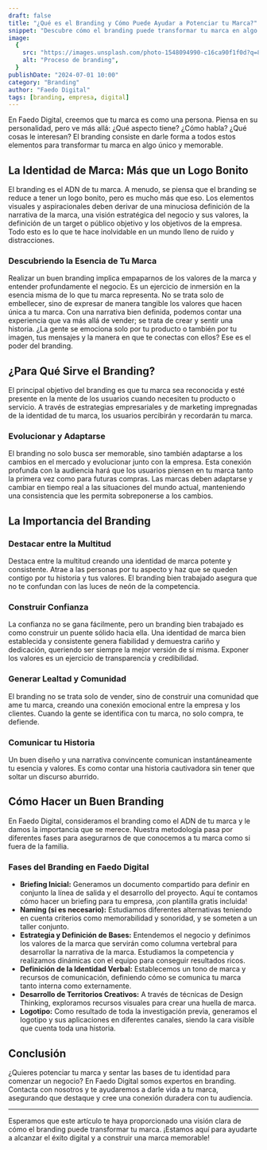 ```yaml
---
draft: false
title: "¿Qué es el Branding y Cómo Puede Ayudar a Potenciar tu Marca?"
snippet: "Descubre cómo el branding puede transformar tu marca en algo único, creando una identidad poderosa y memorable en un mundo lleno de ruido."
image:
  {
    src: "https://images.unsplash.com/photo-1548094990-c16ca90f1f0d?q=80&w=450&h=240&auto=format&fit=crop",
    alt: "Proceso de branding",
  }
publishDate: "2024-07-01 10:00"
category: "Branding"
author: "Faedo Digital"
tags: [branding, empresa, digital]
---
```


En Faedo Digital, creemos que tu marca es como una persona. Piensa en su personalidad, pero ve más allá: ¿Qué aspecto tiene? ¿Cómo habla? ¿Qué cosas le interesan? El branding consiste en darle forma a todos estos elementos para transformar tu marca en algo único y memorable.

## La Identidad de Marca: Más que un Logo Bonito

El branding es el ADN de tu marca. A menudo, se piensa que el branding se reduce a tener un logo bonito, pero es mucho más que eso. Los elementos visuales y aspiracionales deben derivar de una minuciosa definición de la narrativa de la marca, una visión estratégica del negocio y sus valores, la definición de un target o público objetivo y los objetivos de la empresa. Todo esto es lo que te hace inolvidable en un mundo lleno de ruido y distracciones.

### Descubriendo la Esencia de Tu Marca

Realizar un buen branding implica empaparnos de los valores de la marca y entender profundamente el negocio. Es un ejercicio de inmersión en la esencia misma de lo que tu marca representa. No se trata solo de embellecer, sino de expresar de manera tangible los valores que hacen única a tu marca. Con una narrativa bien definida, podemos contar una experiencia que va más allá de vender; se trata de crear y sentir una historia. ¿La gente se emociona solo por tu producto o también por tu imagen, tus mensajes y la manera en que te conectas con ellos? Ese es el poder del branding.

## ¿Para Qué Sirve el Branding?

El principal objetivo del branding es que tu marca sea reconocida y esté presente en la mente de los usuarios cuando necesiten tu producto o servicio. A través de estrategias empresariales y de marketing impregnadas de la identidad de tu marca, los usuarios percibirán y recordarán tu marca.

### Evolucionar y Adaptarse

El branding no solo busca ser memorable, sino también adaptarse a los cambios en el mercado y evolucionar junto con la empresa. Esta conexión profunda con la audiencia hará que los usuarios piensen en tu marca tanto la primera vez como para futuras compras. Las marcas deben adaptarse y cambiar en tiempo real a las situaciones del mundo actual, manteniendo una consistencia que les permita sobreponerse a los cambios.

## La Importancia del Branding

### Destacar entre la Multitud

Destaca entre la multitud creando una identidad de marca potente y consistente. Atrae a las personas por tu aspecto y haz que se queden contigo por tu historia y tus valores. El branding bien trabajado asegura que no te confundan con las luces de neón de la competencia.

### Construir Confianza

La confianza no se gana fácilmente, pero un branding bien trabajado es como construir un puente sólido hacia ella. Una identidad de marca bien establecida y consistente genera fiabilidad y demuestra cariño y dedicación, queriendo ser siempre la mejor versión de sí misma. Exponer los valores es un ejercicio de transparencia y credibilidad.

### Generar Lealtad y Comunidad

El branding no se trata solo de vender, sino de construir una comunidad que ame tu marca, creando una conexión emocional entre la empresa y los clientes. Cuando la gente se identifica con tu marca, no solo compra, te defiende.

### Comunicar tu Historia

Un buen diseño y una narrativa convincente comunican instantáneamente tu esencia y valores. Es como contar una historia cautivadora sin tener que soltar un discurso aburrido.

## Cómo Hacer un Buen Branding

En Faedo Digital, consideramos el branding como el ADN de tu marca y le damos la importancia que se merece. Nuestra metodología pasa por diferentes fases para asegurarnos de que conocemos a tu marca como si fuera de la familia.

### Fases del Branding en Faedo Digital

- **Briefing Inicial:** Generamos un documento compartido para definir en conjunto la línea de salida y el desarrollo del proyecto. Aquí te contamos cómo hacer un briefing para tu empresa, ¡con plantilla gratis incluida!
- **Naming (si es necesario):** Estudiamos diferentes alternativas teniendo en cuenta criterios como memorabilidad y sonoridad, y se someten a un taller conjunto.
- **Estrategia y Definición de Bases:** Entendemos el negocio y definimos los valores de la marca que servirán como columna vertebral para desarrollar la narrativa de la marca. Estudiamos la competencia y realizamos dinámicas con el equipo para conseguir resultados ricos.
- **Definición de la Identidad Verbal:** Establecemos un tono de marca y recursos de comunicación, definiendo cómo se comunica tu marca tanto interna como externamente.
- **Desarrollo de Territorios Creativos:** A través de técnicas de Design Thinking, exploramos recursos visuales para crear una huella de marca.
- **Logotipo:** Como resultado de toda la investigación previa, generamos el logotipo y sus aplicaciones en diferentes canales, siendo la cara visible que cuenta toda una historia.

## Conclusión

¿Quieres potenciar tu marca y sentar las bases de tu identidad para comenzar un negocio? En Faedo Digital somos expertos en branding. Contacta con nosotros y te ayudaremos a darle vida a tu marca, asegurando que destaque y cree una conexión duradera con tu audiencia.

---

Esperamos que este artículo te haya proporcionado una visión clara de cómo el branding puede transformar tu marca. ¡Estamos aquí para ayudarte a alcanzar el éxito digital y a construir una marca memorable!
